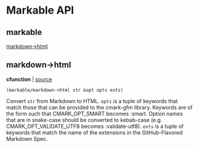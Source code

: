 # Markable API

## markable

[markdown-&gt;html](#markdown-html)

## markdown-&gt;html

**cfunction**  | [source][1]

```janet
(markable/markdown->html str &opt opts exts)
```

Convert `str` from Markdown to HTML. `opts` is a tuple of keywords that match those that can be provided to the cmark-gfm library. Keywords are of the form such that CMARK_OPT_SMART becomes :smart. Option names that are in snake-case should be converted to kebab-case (e.g. CMARK_OPT_VALIDATE_UTF8 becomes :validate-utf8). `exts` is a tuple of keywords that match the name of the extensions in the GitHub-Flavored Markdown Spec.

[1]: src/markable/converter.c#L74

